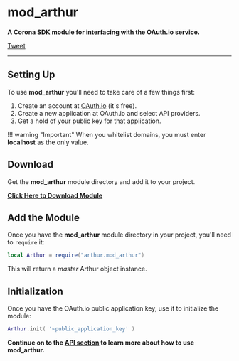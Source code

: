 # mod_arthur

__A Corona SDK module for interfacing with the OAuth.io service.__

<a href="https://twitter.com/share" class="twitter-share-button" data-via="develephant" data-size="large" data-hashtags="oauth,api,coronasdk,appdev,Lualang">Tweet</a>
<script>!function(d,s,id){var js,fjs=d.getElementsByTagName(s)[0],p=/^http:/.test(d.location)?'http':'https';if(!d.getElementById(id)){js=d.createElement(s);js.id=id;js.src=p+'://platform.twitter.com/widgets.js';fjs.parentNode.insertBefore(js,fjs);}}(document, 'script', 'twitter-wjs');</script>

---

## Setting Up

To use __mod_arthur__ you'll need to take care of a few things first:

1. Create an account at [OAuth.io](https://oauth.io) (it's free).
1. Create a new application at OAuth.io and select API providers.
1. Get a hold of your public key for that application.

!!! warning "Important"
   When you whitelist domains, you must enter __localhost__ as the only value.

## Download

Get the __mod_arthur__ module directory and add it to your project.

__[Click Here to Download Module](https://github.com/develephant/mod_arthur/archive/master.zip)__

## Add the Module

Once you have the __mod_arthur__ module directory in your project, you'll need to `require` it:

```lua
local Arthur = require("arthur.mod_arthur")
```

This will return a _master_ Arthur object instance.

## Initialization

Once you have the OAuth.io public application key, use it to initialize the module:

```lua
Arthur.init( '<public_application_key' )
```

__Continue on to the [API section](/api) to learn more about how to use mod_arthur.__
